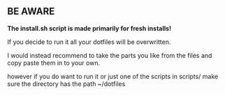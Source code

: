## BE AWARE

**The install.sh script is made primarily for fresh installs!**

If you decide to run it all your dotfiles will be overwritten.

I would instead recommend to take the parts you like from the files and copy paste them in to your own.

however if you do want to run it or just one of the scripts in scripts/
make sure the directory has the path ~/dotfiles
